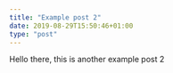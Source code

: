 ```yaml
---
title: "Example post 2"
date: 2019-08-29T15:50:46+01:00
type: "post"
---
```

Hello there, this is another example post 2
